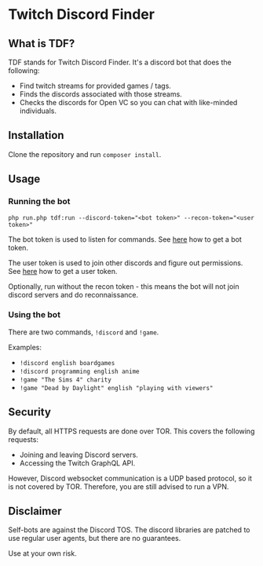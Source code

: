 # Twitch Discord Finder

## What is TDF?

TDF stands for Twitch Discord Finder. It's a discord bot that does the following:
- Find twitch streams for provided games / tags.
- Finds the discords associated with those streams.
- Checks the discords for Open VC so you can chat with like-minded individuals.

## Installation

Clone the repository and run `composer install`.

## Usage

### Running the bot

```
php run.php tdf:run --discord-token="<bot token>" --recon-token="<user token>"
```

The bot token is used to listen for commands. See [here](https://github.com/Tyrrrz/DiscordChatExporter/wiki/Obtaining-Token-and-Channel-IDs#how-to-get-a-bot-token) how to get a bot token.

The user token is used to join other discords and figure out permissions. See [here](https://github.com/Tyrrrz/DiscordChatExporter/wiki/Obtaining-Token-and-Channel-IDs#how-to-get-a-user-token) how to get a user token.

Optionally, run without the recon token - this means the bot will not join discord servers and do reconnaissance.

### Using the bot

There are two commands, `!discord` and `!game`.

Examples:

- `!discord english boardgames`
- `!discord programming english anime`
- `!game "The Sims 4" charity`
- `!game "Dead by Daylight" english "playing with viewers"`

## Security

By default, all HTTPS requests are done over TOR. This covers the following requests:
- Joining and leaving Discord servers.
- Accessing the Twitch GraphQL API.

However, Discord websocket communication is a UDP based protocol, so it is not covered by TOR. Therefore, you are still advised to run a VPN.

## Disclaimer

Self-bots are against the Discord TOS. The discord libraries are patched to use regular user agents, but there are no guarantees.

Use at your own risk.
